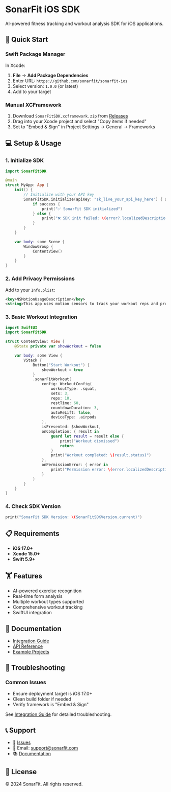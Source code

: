 # SonarFit iOS SDK

AI-powered fitness tracking and workout analysis SDK for iOS applications.

## 🚀 Quick Start

### Swift Package Manager

In Xcode:
1. **File** → **Add Package Dependencies**
2. Enter URL: `https://github.com/sonarfit/sonarfit-ios`
3. Select version: `1.0.0` (or latest)
4. Add to your target

### Manual XCFramework

1. Download `SonarFitSDK.xcframework.zip` from [Releases](https://github.com/sonarfit/sonarfit-ios/releases)
2. Drag into your Xcode project and select "Copy items if needed"
3. Set to "Embed & Sign" in Project Settings → General → Frameworks

## 💻 Setup & Usage

### 1. Initialize SDK
```swift
import SonarFitSDK

@main
struct MyApp: App {
    init() {
        // Initialize with your API key
        SonarFitSDK.initialize(apiKey: "sk_live_your_api_key_here") { success, error in
            if success {
                print("✅ SonarFit SDK initialized")
            } else {
                print("❌ SDK init failed: \(error?.localizedDescription ?? "Unknown")")
            }
        }
    }

    var body: some Scene {
        WindowGroup {
            ContentView()
        }
    }
}
```

### 2. Add Privacy Permissions
Add to your `Info.plist`:
```xml
<key>NSMotionUsageDescription</key>
<string>This app uses motion sensors to track your workout reps and provide real-time feedback</string>
```

### 3. Basic Workout Integration
```swift
import SwiftUI
import SonarFitSDK

struct ContentView: View {
    @State private var showWorkout = false

    var body: some View {
        VStack {
            Button("Start Workout") {
                showWorkout = true
            }
            .sonarFitWorkout(
                config: WorkoutConfig(
                    workoutType: .squat,
                    sets: 3,
                    reps: 10,
                    restTime: 60,
                    countdownDuration: 3,
                    autoReLift: false,
                    deviceType: .airpods
                ),
                isPresented: $showWorkout,
                onCompletion: { result in
                    guard let result = result else {
                        print("Workout dismissed")
                        return
                    }
                    print("Workout completed: \(result.status)")
                },
                onPermissionError: { error in
                    print("Permission error: \(error.localizedDescription)")
                }
            )
        }
    }
}
```

### 4. Check SDK Version
```swift
print("SonarFit SDK Version: \(SonarFitSDKVersion.current)")
```

## 📋 Requirements

- **iOS 17.0+**
- **Xcode 15.0+**
- **Swift 5.9+**

## 🏋️ Features

- AI-powered exercise recognition
- Real-time form analysis
- Multiple workout types supported
- Comprehensive workout tracking
- SwiftUI integration

## 📖 Documentation

- [Integration Guide](https://github.com/sonarfit/sonarfit-ios/blob/main/INTEGRATION.md)
- [API Reference](https://sonarfit.github.io/sonarfit-ios/)
- [Example Projects](https://github.com/sonarfit/sonarfit-ios/tree/main/Examples)

## 🔧 Troubleshooting

### Common Issues
- Ensure deployment target is iOS 17.0+
- Clean build folder if needed
- Verify framework is "Embed & Sign"

See [Integration Guide](https://github.com/sonarfit/sonarfit-ios/blob/main/INTEGRATION.md) for detailed troubleshooting.

## 📞 Support

- 🐛 [Issues](https://github.com/sonarfit/sonarfit-ios/issues)
- 📧 Email: support@sonarfit.com
- 📚 [Documentation](https://sonarfit.github.io/sonarfit-ios/)

## 📄 License

© 2024 SonarFit. All rights reserved.